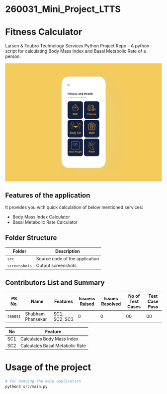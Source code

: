 # 260031_Mini_Project_LTTS
# Fitness Calculator
Larsen & Toubro Technology Services Python Project Repo - A python script for calculating Body Mass Index and Basal Metabolic Rate of a person.

![Banner](https://github.com/shubh-77/260031_Mini_Project_LTTS/blob/main/fitness_calci.gif)








## Features of the application
It provides you with quick calculation of below mentioned services:

* Body Mass Index Calculator
* Basal Metabolic Rate Calculator








## Folder Structure
Folder             | Description
-------------------| -----------------------------------------
`src`              | Source code of the application
`screenshots`      | Output screenshots










## Contributors List and Summary
PS No. |  Name   |    Features    | Issuess Raised |Issues Resolved|No of Test Cases|Test Case Pass
---------|-------------|----------------|----------------|---------------|-------------|--------------
`260031` | Shubham Phansekar  | SC1, SC2, SC3| 0   | 0  | 00   | 00    

| No |Feature  |
|--|--|
| SC1 |Calculates Body Mass Index |
| SC2 |Calculates Basal Metabolic Rate |



<!-- ## Challenges Faced and How Was It Overcome
| No. | Challenge | Solution
|-----|-----------|--------
|1. | There is no such mutli scheme Maturity-calculator right now in the market | Implemented successfully with the help of functions
|2. | For Term and Recurring deposit various rate schemes can be applied, which thus result into maturity amount which is always not available in the current market.| Implemented successfully with the help of storage space of c variables. |
| 3. | Make file not working even after following all steps  | Added make to environment variables  | -->



# Usage of the project
```sh
# For Running the main application
python3 src/main.py
```    
   


